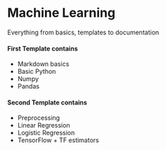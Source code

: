 # Machine Learning
Everything from basics, templates to documentation

#### First Template contains
  - Markdown basics
  - Basic Python 
  - Numpy 
  - Pandas


#### Second Template contains
  - Preprocessing 
  - Linear Regression
  - Logistic Regression
  - TensorFlow + TF estimators
 
